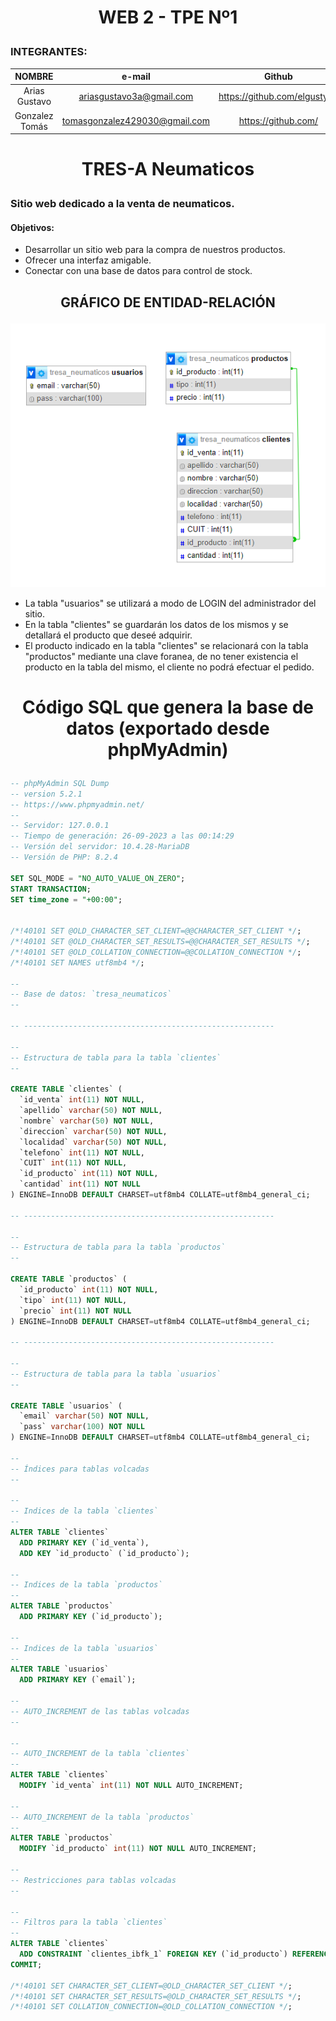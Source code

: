 # <p align=center> WEB 2 - TPE Nº1
### INTEGRANTES:


| NOMBRE  | e-mail  | Github |
| :------------: |:---------------:| :-------------------: |
| Arias Gustavo      | ariasgustavo3a@gmail.com | https://github.com/elgusty3a |
| Gonzalez Tomás     | tomasgonzalez429030@gmail.com | https://github.com/ |

#
# <p align=center> TRES-A Neumaticos
### Sitio web dedicado a la venta de neumaticos.
#### Objetivos:
  - Desarrollar un sitio web para la compra de nuestros productos.
  - Ofrecer una interfaz amigable.
  - Conectar con una base de datos para control de stock.

##
## <p align=center> GRÁFICO DE ENTIDAD-RELACIÓN
<p align=center>
<img src="WEB2-TPE-1raP/BDs/estructura BD.png" alt="logo-exactas">

- La tabla "usuarios" se utilizará a modo de LOGIN del administrador del sitio.
- En la tabla "clientes" se guardarán los datos de los mismos y se detallará el producto que deseé adquirir.
- El producto indicado en la tabla "clientes" se relacionará con la tabla "productos" mediante una clave foranea, de no tener existencia el producto en la tabla del mismo, el cliente no podrá efectuar el pedido.

#
# <p align=center>Código SQL que genera la base de datos (exportado desde phpMyAdmin)
```SQL 
-- phpMyAdmin SQL Dump
-- version 5.2.1
-- https://www.phpmyadmin.net/
--
-- Servidor: 127.0.0.1
-- Tiempo de generación: 26-09-2023 a las 00:14:29
-- Versión del servidor: 10.4.28-MariaDB
-- Versión de PHP: 8.2.4

SET SQL_MODE = "NO_AUTO_VALUE_ON_ZERO";
START TRANSACTION;
SET time_zone = "+00:00";


/*!40101 SET @OLD_CHARACTER_SET_CLIENT=@@CHARACTER_SET_CLIENT */;
/*!40101 SET @OLD_CHARACTER_SET_RESULTS=@@CHARACTER_SET_RESULTS */;
/*!40101 SET @OLD_COLLATION_CONNECTION=@@COLLATION_CONNECTION */;
/*!40101 SET NAMES utf8mb4 */;

--
-- Base de datos: `tresa_neumaticos`
--

-- --------------------------------------------------------

--
-- Estructura de tabla para la tabla `clientes`
--

CREATE TABLE `clientes` (
  `id_venta` int(11) NOT NULL,
  `apellido` varchar(50) NOT NULL,
  `nombre` varchar(50) NOT NULL,
  `direccion` varchar(50) NOT NULL,
  `localidad` varchar(50) NOT NULL,
  `telefono` int(11) NOT NULL,
  `CUIT` int(11) NOT NULL,
  `id_producto` int(11) NOT NULL,
  `cantidad` int(11) NOT NULL
) ENGINE=InnoDB DEFAULT CHARSET=utf8mb4 COLLATE=utf8mb4_general_ci;

-- --------------------------------------------------------

--
-- Estructura de tabla para la tabla `productos`
--

CREATE TABLE `productos` (
  `id_producto` int(11) NOT NULL,
  `tipo` int(11) NOT NULL,
  `precio` int(11) NOT NULL
) ENGINE=InnoDB DEFAULT CHARSET=utf8mb4 COLLATE=utf8mb4_general_ci;

-- --------------------------------------------------------

--
-- Estructura de tabla para la tabla `usuarios`
--

CREATE TABLE `usuarios` (
  `email` varchar(50) NOT NULL,
  `pass` varchar(100) NOT NULL
) ENGINE=InnoDB DEFAULT CHARSET=utf8mb4 COLLATE=utf8mb4_general_ci;

--
-- Índices para tablas volcadas
--

--
-- Indices de la tabla `clientes`
--
ALTER TABLE `clientes`
  ADD PRIMARY KEY (`id_venta`),
  ADD KEY `id_producto` (`id_producto`);

--
-- Indices de la tabla `productos`
--
ALTER TABLE `productos`
  ADD PRIMARY KEY (`id_producto`);

--
-- Indices de la tabla `usuarios`
--
ALTER TABLE `usuarios`
  ADD PRIMARY KEY (`email`);

--
-- AUTO_INCREMENT de las tablas volcadas
--

--
-- AUTO_INCREMENT de la tabla `clientes`
--
ALTER TABLE `clientes`
  MODIFY `id_venta` int(11) NOT NULL AUTO_INCREMENT;

--
-- AUTO_INCREMENT de la tabla `productos`
--
ALTER TABLE `productos`
  MODIFY `id_producto` int(11) NOT NULL AUTO_INCREMENT;

--
-- Restricciones para tablas volcadas
--

--
-- Filtros para la tabla `clientes`
--
ALTER TABLE `clientes`
  ADD CONSTRAINT `clientes_ibfk_1` FOREIGN KEY (`id_producto`) REFERENCES `productos` (`id_producto`) ON UPDATE CASCADE;
COMMIT;

/*!40101 SET CHARACTER_SET_CLIENT=@OLD_CHARACTER_SET_CLIENT */;
/*!40101 SET CHARACTER_SET_RESULTS=@OLD_CHARACTER_SET_RESULTS */;
/*!40101 SET COLLATION_CONNECTION=@OLD_COLLATION_CONNECTION */;
```

